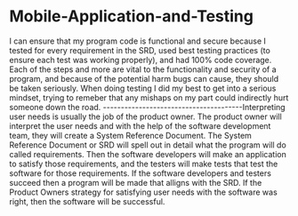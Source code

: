 # Mobile-Application-and-Testing


I can ensure that my program code is functional and secure because I tested for every requirement in the SRD, used best testing practices (to ensure each test was working properly), and had 100% code coverage. Each of the steps and more are vital to the functionality and security of a program, and because of the potential harm bugs can cause, they should be taken seriously. When doing testing I did my best to get into a serious mindset, trying to remeber that any mishaps on my part could indirectly hurt someone down the road.
---------------------------------------Interpreting user needs is usually the job of the product owner. The product owner will interpret the user needs and with the help of the software development team, they will create a System Reference Document. The System Reference Document or SRD will spell out in detail what the program will do called requirements. Then the software developers will make an application to satisfy those requirements, and the testers will make tests that test the software for those requirements. If the software developers and testers succeed then a program will be made that alligns with the SRD. If the Product Owners strategy for satisfying user needs with the software was right, then the software will be successful.
    


